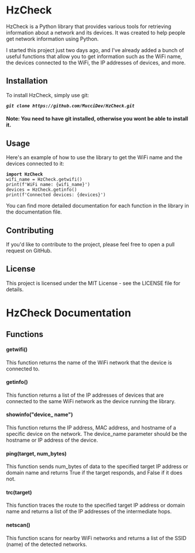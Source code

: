 # HzCheck  
HzCheck is a Python library that provides various tools for retrieving information about a network and its devices. It was created to help people get network information using Python.

I started this project just two days ago, and I've already added a bunch of useful functions that allow you to get information such as the WiFi name, the devices connected to the WiFi, the IP addresses of devices, and more.

## Installation  
To install HzCheck, simply use git:

***`git clone https://github.com/MucciDev/HzCheck.git`***

#### Note: You need to have git installed, otherwise you wont be able to install it.

## Usage  
Here's an example of how to use the library to get the WiFi name and the devices connected to it:

**`import HzCheck`**  
`wifi_name = HzCheck.getwifi()`  
`print(f'WiFi name: {wifi_name}')`  
`devices = HzCheck.getinfo()`  
`print(f'Connected devices: {devices}')`  

You can find more detailed documentation for each function in the library in the documentation file.

## Contributing  
If you'd like to contribute to the project, please feel free to open a pull request on GitHub.

## License  
This project is licensed under the MIT License - see the LICENSE file for details.

# HzCheck Documentation

## Functions
 
#### getwifi()
This function returns the name of the WiFi network that the device is connected to.

#### getinfo()
This function returns a list of the IP addresses of devices that are connected to the same WiFi network as the device running the library.

#### showinfo("device_ name")
This function returns the IP address, MAC address, and hostname of a specific device on the network. The device_name parameter should be the hostname or IP address of the device.

#### ping(target, num_bytes)
This function sends num_bytes of data to the specified target IP address or domain name and returns True if the target responds, and False if it does not.

#### trc(target)
This function traces the route to the specified target IP address or domain name and returns a list of the IP addresses of the intermediate hops.

#### netscan()
This function scans for nearby WiFi networks and returns a list of the SSID (name) of the detected networks.
